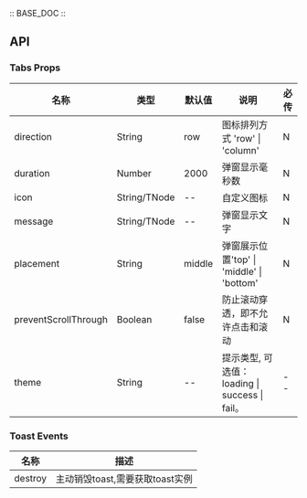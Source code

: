:: BASE_DOC ::

## API

### Tabs Props

名称 | 类型 | 默认值 | 说明 | 必传
-- | -- | -- | -- | --
direction | String | row | 图标排列方式 'row' \| 'column' | N
duration  | Number | 2000 | 弹窗显示毫秒数 | N
icon | String/TNode | -- | 自定义图标 | N
message | String/TNode | -- | 弹窗显示文字 | N
placement | String | middle | 弹窗展示位置'top' \| 'middle' \| 'bottom' | N
preventScrollThrough | Boolean | false | 防止滚动穿透，即不允许点击和滚动 | N
theme | String | -- | 提示类型, 可选值：loading \| success \| fail。 | -- | N

### Toast Events

名称 | 描述
-- | --
destroy | 主动销毁toast,需要获取toast实例